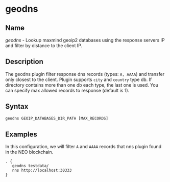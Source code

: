 # geodns

## Name

*geodns* - Lookup maxmind geoip2 databases using the response servers IP and filter by distance to the client IP.

## Description

The geodns plugin filter response dns records (types: `A, AAAA`) and transfer only closest to the client. 
Plugin supports `city` and `country` type db. If directory contains more than one db each type, the last one is used.
You can specify max allowed records to response (default is 1).

## Syntax

``` txt
geodns GEOIP_DATABASES_DIR_PATH [MAX_RECORDS]
```

## Examples

In this configuration, we will filter `A` and `AAAA` records that nns plugin found in the NEO blockchain.

``` corefile
. {
   geodns testdata/
   nns http://localhost:30333
}
```
